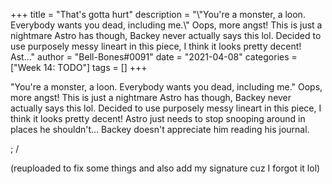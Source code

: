 +++
title = "That's gotta hurt"
description = "\\"You're a monster, a loon. Everybody wants you dead, including me.\\" Oops, more angst! This is just a nightmare Astro has though, Backey never actually says this lol. Decided to use purposely messy lineart in this piece, I think it looks pretty decent! Ast..."
author = "Bell-Bones#0091"
date = "2021-04-08"
categories = ["Week 14: TODO"]
tags = []
+++

"You're a monster, a loon. Everybody wants you dead, including me." Oops, more angst! This is just a nightmare Astro has though, Backey never actually says this lol. Decided to use purposely messy lineart in this piece, I think it looks pretty decent! Astro just needs to stop snooping around in places he shouldn't... Backey doesn't appreciate him reading his journal.

; /

(reuploaded to fix some things and also add my signature cuz I forgot it lol)
